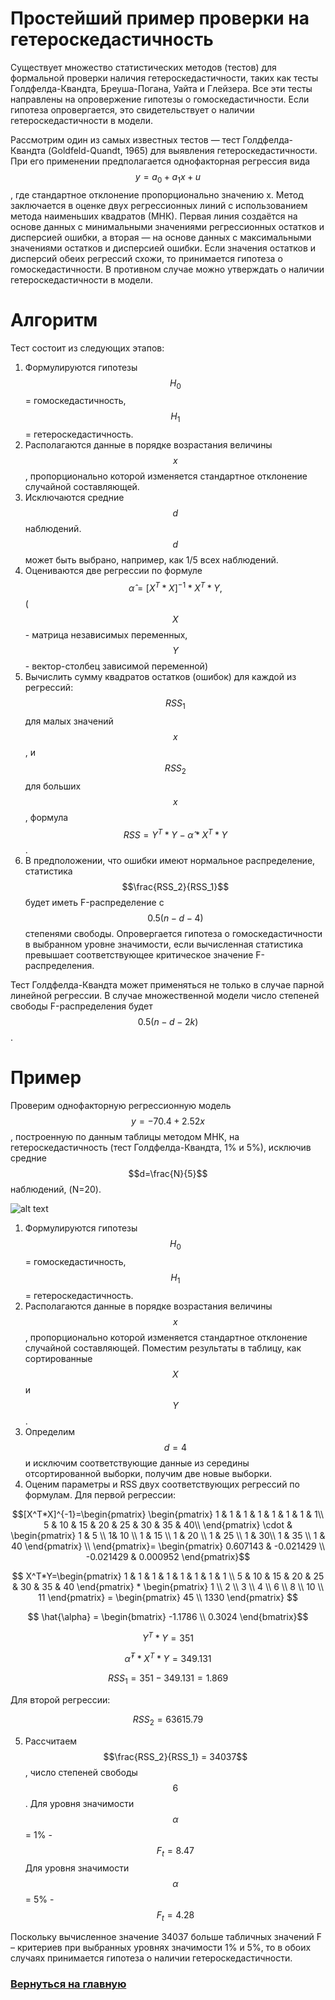 # Простейший пример проверки на гетероскедастичность

Существует множество статистических методов (тестов) для формальной проверки наличия гетероскедастичности, таких как тесты Голдфелда-Квандта, Бреуша-Погана, Уайта и Глейзера. Все эти тесты направлены на опровержение гипотезы о гомоскедастичности. Если гипотеза опровергается, это свидетельствует о наличии гетероскедастичности в модели.

Рассмотрим один из самых известных тестов — тест Голдфелда-Квандта (Goldfeld-Quandt, 1965) для выявления гетероскедастичности. При его применении предполагается однофакторная регрессия вида $$y = a_0 + a_1x + u$$, где стандартное отклонение пропорционально значению x. Метод заключается в оценке двух регрессионных линий с использованием метода наименьших квадратов (МНК). Первая линия создаётся на основе данных с минимальными значениями регрессионных остатков и дисперсией ошибки, а вторая — на основе данных с максимальными значениями остатков и дисперсией ошибки. Если значения остатков и дисперсий обеих регрессий схожи, то принимается гипотеза о гомоскедастичности. В противном случае можно утверждать о наличии гетероскедастичности в модели.

# Алгоритм

Тест состоит из следующих этапов:

1) Формулируются гипотезы $$H_0$$ = гомоскедастичность, $$H_1$$ = гетероскедастичность.
2) Располагаются данные в порядке возрастания величины $$x$$, пропорционально которой изменяется стандартное отклонение случайной составляющей.
3) Исключаются средние $$d$$ наблюдений. $$d$$ может быть выбрано, например, как 1/5 всех наблюдений.
4) Оцениваются две регрессии по формуле $$\hat{\alpha} = [X^T * X]^{-1} * X^T * Y,$$
   ($$X$$ - матрица независимых переменных, $$Y$$ - вектор-столбец зависимой переменной)
5) Вычислить сумму квадратов остатков (ошибок) для каждой из регрессий: $$RSS_1$$ для малых значений $$x$$, и $$RSS_2$$ для больших $$х$$, формула $$RSS = Y^T*Y - \hat{\alpha} * X^T * Y$$.
6) В предположении, что ошибки имеют нормальное распределение, статистика $$\frac{RSS_2}{RSS_1}$$ будет иметь F-распределение с $$0.5(n-d-4)$$ степенями свободы. Опровергается гипотеза о гомоскедастичности в выбранном уровне значимости, если вычисленная статистика превышает соответствующее критическое значение F-распределения.

Тест Голдфелда-Квандта может применяться не только в случае парной линейной регрессии. В случае множественной модели число степеней свободы F-распределения будет $$0.5(n-d-2k)$$. 

# Пример

Проверим однофакторную регрессионную модель $$y = -70.4 + 2.52x$$, построенную по данным таблицы методом МНК, на гетероскедастичность (тест Голдфелда-Квандта, 1% и 5%), исключив средние $$d=\frac{N}{5}$$ наблюдений, (N=20). 

![alt text](htr.png)

1) Формулируются гипотезы $$H_0$$ = гомоскедастичность, $$H_1$$ = гетероскедастичность.
2) Располагаются данные в порядке возрастания величины $$x$$, пропорционально которой изменяется стандартное отклонение случайной составляющей. Поместим результаты в таблицу, как сортированные $$X$$ и $$Y$$.
3) Определим $$d=4$$ и исключим соответствующие данные из середины отсортированной выборки, получим две новые выборки.
4) Оценим параметры и RSS двух соответствующих регрессий по формулам.
Для первой регрессии:

$$[X^T*X]^{-1}=\begin{pmatrix}
 \begin{pmatrix}
1 & 1 & 1 & 1 & 1 & 1 & 1 & 1\\
5 & 10 & 15 & 20 & 25 & 30 & 35 & 40\\
\end{pmatrix}  \cdot & \begin{pmatrix}
1 & 5 \\
 1& 10 \\
1 & 15 \\
1 & 20 \\
1 & 25 \\
1 &  30\\
1 & 35 \\
1 & 40
\end{pmatrix} \\ 
\end{pmatrix}= \begin{pmatrix}
0.607143 & -0.021429 \\
-0.021429 & 0.000952
\end{pmatrix}$$

$$
X^T*Y=\begin{pmatrix}
1 & 1 & 1 & 1 & 1 & 1 & 1 & 1 \\
5 & 10 & 15 & 20 & 25 & 30 & 35 & 40 
\end{pmatrix}
*
\begin{pmatrix}
1 \\
2 \\
3 \\
4 \\
6 \\
8 \\
10 \\
11
\end{pmatrix}
= \begin{pmatrix}
45 \\
1330
\end{pmatrix}
$$


$$
\hat{\alpha} = 
\begin{bmatrix}
-1.1786 \\
0.3024
\end{bmatrix}$$

$$Y^T * Y = 351$$

$$\hat{\alpha}^T * X^T * Y = 349.131$$

$$RSS_1 = 351 - 349.131 = 1.869$$

Для второй регрессии:

$$RSS_2 = 63615.79$$

5) Рассчитаем $$\frac{RSS_2}{RSS_1} = 34037$$, число степеней свободы $$6$$.
Для уровня значимости $$\alpha$$ = 1% - $$F_t = 8.47$$
Для уровня значимости $$\alpha$$ = 5% - $$F_t = 4.28$$

Поскольку вычисленное значение 34037 больше табличных значений F – критериев при выбранных уровнях значимости 1% и 5%, то в обоих случаях принимается гипотеза о наличии гетероскедастичности.

### [Вернуться на главную](/)
